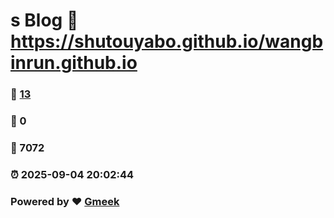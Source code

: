 # s Blog :link: https://shutouyabo.github.io/wangbinrun.github.io 
### :page_facing_up: [13](https://shutouyabo.github.io/wangbinrun.github.io/tag.html) 
### :speech_balloon: 0 
### :hibiscus: 7072 
### :alarm_clock: 2025-09-04 20:02:44 
### Powered by :heart: [Gmeek](https://github.com/Meekdai/Gmeek)
